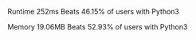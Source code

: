 Runtime
252ms
Beats 46.15% of users with Python3

Memory
19.06MB
Beats 52.93% of users with Python3
